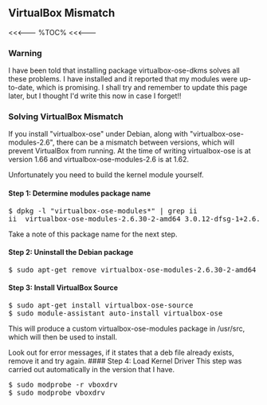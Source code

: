 ## VirtualBox Mismatch

<<<---
%TOC%
<<<---


### Warning

I have been told that installing package virtualbox-ose-dkms solves all these problems.  I have installed and it reported that my modules were up-to-date, which is promising.  I shall try and remember to update this page later, but I thought I'd write this now in case I forget!!

### Solving VirtualBox Mismatch

If you install "virtualbox-ose" under Debian, along with "virtualbox-ose-modules-2.6", there can be a mismatch between versions, which will prevent VirtualBox from running.  At the time of writing virtualbox-ose is at version 1.66 and virtualbox-ose-modules-2.6 is at 1.62.

Unfortunately you need to build the kernel module yourself.

#### Step 1: Determine modules package name

<pre>
$ dpkg -l "virtualbox-ose-modules*" | grep ii
ii  virtualbox-ose-modules-2.6.30-2-amd64 3.0.12-dfsg-1+2.6.30-8squeeze1 VirtualBox modules for Linux (kernel 2.6.30-
</pre>

Take a note of this package name for the next step.

#### Step 2: Uninstall the Debian package

<pre>
$ sudo apt-get remove virtualbox-ose-modules-2.6.30-2-amd64
</pre>

#### Step 3: Install VirtualBox Source

<pre>
$ sudo apt-get install virtualbox-ose-source
$ sudo module-assistant auto-install virtualbox-ose
</pre>

This will produce a custom virtualbox-ose-modules package in /usr/src, which will then be used to install.

<?> Look out for error messages, if it states that a deb file already exists, remove it and try again.

#### Step 4: Load Kernel Driver

<!> This step was carried out automatically in the version that I have.

<pre>
$ sudo modprobe -r vboxdrv
$ sudo modprobe vboxdrv
</pre>

